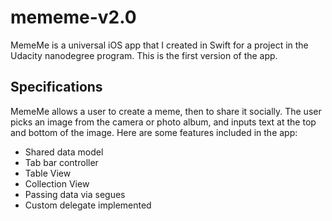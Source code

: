 # mememe-v2.0
MemeMe is a universal iOS app that I created in Swift for a project in the Udacity nanodegree program. This is the first version of the app.

## Specifications
MemeMe allows a user to create a meme, then to share it socially. The user picks an image from the camera or photo album, and inputs text at the top and bottom of the image. Here are some features included in the app:
- Shared data model
- Tab bar controller
- Table View
- Collection View
- Passing data via segues 
- Custom delegate implemented
